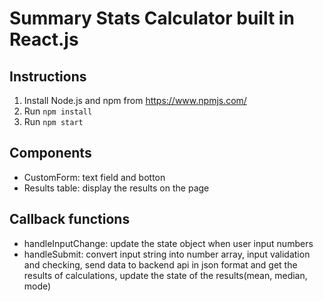 # Summary Stats Calculator built in React.js

## Instructions
1. Install Node.js and npm from https://www.npmjs.com/
2. Run `npm install`
3. Run `npm start`

## Components
* CustomForm: text field and botton
* Results table: display the results on the page

## Callback functions
* handleInputChange: update the state object when user input numbers
* handleSubmit: convert input string into number array, input validation and checking, send data to backend api in json format and get the results of calculations, update the state of the results(mean, median, mode)


